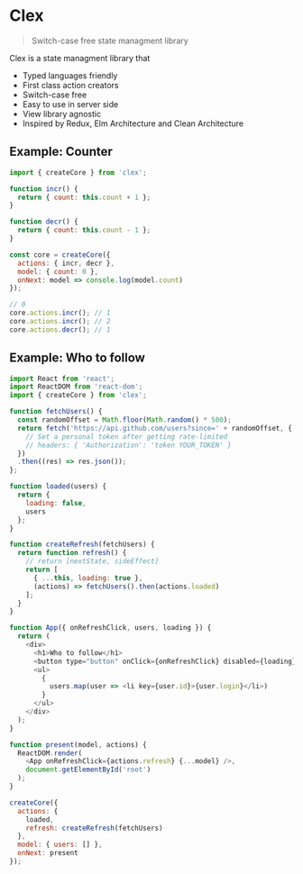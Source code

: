 # Clex
> Switch-case free state managment library

Clex is a state managment library that
- Typed languages friendly
- First class action creators
- Switch-case free
- Easy to use in server side
- View library agnostic
- Inspired by Redux, Elm Architecture and Clean Architecture

## Example: Counter
```js
import { createCore } from 'clex';

function incr() {
  return { count: this.count + 1 };
}

function decr() {
  return { count: this.count - 1 };
}

const core = createCore({
  actions: { incr, decr },
  model: { count: 0 },
  onNext: model => console.log(model.count)
});

// 0
core.actions.incr(); // 1
core.actions.incr(); // 2
core.actions.decr(); // 1
```

## Example: Who to follow
```js
import React from 'react';
import ReactDOM from 'react-dom';
import { createCore } from 'clex';

function fetchUsers() {
  const randomOffset = Math.floor(Math.random() * 500);
  return fetch('https://api.github.com/users?since=' + randomOffset, {
    // Set a personal token after getting rate-limited
    // headers: { 'Authorization': 'token YOUR_TOKEN' }
  })
  .then((res) => res.json());
};

function loaded(users) {
  return {
    loading: false,
    users
  };
}

function createRefresh(fetchUsers) {
  return function refresh() {
    // return [nextState, sideEffect]
    return [
      { ...this, loading: true },
      (actions) => fetchUsers().then(actions.loaded)
    ];
  }
}

function App({ onRefreshClick, users, loading }) {
  return (
    <div>
      <h1>Who to follow</h1>
      <button type="button" onClick={onRefreshClick} disabled={loading}>Refresh</button>
      <ul>
        {
          users.map(user => <li key={user.id}>{user.login}</li>)
        }
      </ul>
    </div>
  );
}

function present(model, actions) {
  ReactDOM.render(
    <App onRefreshClick={actions.refresh} {...model} />,
    document.getElementById('root')
  );
}

createCore({
  actions: {
    loaded,
    refresh: createRefresh(fetchUsers)
  },
  model: { users: [] },
  onNext: present
});
```
